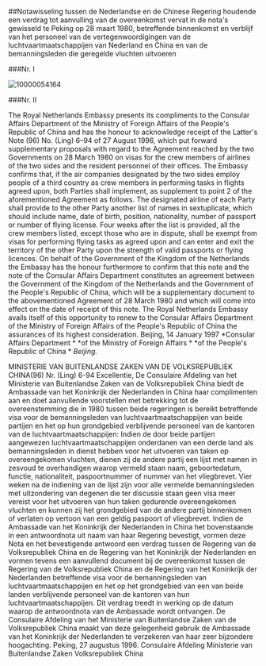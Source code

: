 <meta http-equiv='Content-Type' content='text/html; charset=utf-8' />

##Notawisseling tussen de Nederlandse en de Chinese Regering houdende een verdrag tot aanvulling van de overeenkomst vervat in de nota's gewisseld te Peking op 28 maart 1980, betreffende binnenkomst en verblijf van het personeel van de vertegenwoordigingen van de luchtvaartmaatschappijen van Nederland en China en van de bemanningsleden die geregelde vluchten uitvoeren

###Nr. I 

![10000054164](http://wetten.overheid.nl/Illustration/10000054164)

###Nr. II 

The Royal Netherlands Embassy presents its compliments to the Consular Affairs Department of the Ministry of Foreign Affairs of the People's Republic of China and has the honour to acknowledge receipt of the Latter's Note (96) No. (Ling) 6–94 of 27 August 1996, which put forward supplementary proposals with regard to the Agreement reached by the two Governments on 28 March 1980 on visas for the crew members of airlines of the two sides and the resident personnel of their offices. The Embassy confirms that, if the air companies designated by the two sides employ people of a third country as crew members in performing tasks in flights agreed upon, both Parties shall implement, as supplement to point 2 of the aforementioned Agreement as follows. The designated airline of each Party shall provide to the other Party another list of names in sextuplicate, which should include name, date of birth, position, nationality, number of passport or number of flying license. Four weeks after the list is provided, all the crew members listed, except those who are in dispute, shall be exempt from visas for performing flying tasks as agreed upon and can enter and exit the territory of the other Party upon the strength of valid passports or flying licences. On behalf of the Government of the Kingdom of the Netherlands the Embassy has the honour furthermore to confirm that this note and the note of the Consular Affairs Department constitutes an agreement between the Government of the Kingdom of the Netherlands and the Government of the People's Republic of China, which will be a supplementary document to the abovementioned Agreement of 28 March 1980 and which will come into effect on the date of receipt of this note. The Royal Netherlands Embassy avails itself of this opportunity to renew to the Consular Affairs Department of the Ministry of Foreign Affairs of the People's Republic of China the assurances of its highest consideration. Beijing, 14 January 1997   *Consular Affairs Department *   *of the Ministry of Foreign Affairs *   *of the People's Republic of China *   *Beijing.* 

MINISTERIE VAN BUITENLANDSE ZAKEN VAN DE VOLKSREPUBLIEK CHINA(96) Nr. (Ling) 6-94 Excellentie, De Consulaire Afdeling van het Ministerie van Buitenlandse Zaken van de Volksrepubliek China biedt de Ambassade van het Koninkrijk der Nederlanden in China haar complimenten aan en doet aanvullende voorstellen met betrekking tot de overeenstemming die in 1980 tussen beide regeringen is bereikt betreffende visa voor de bemanningsleden van luchtvaartmaatschappijen van beide partijen en het op hun grondgebied verblijvende personeel van de kantoren van de luchtvaartmaatschappijen: Indien de door beide partijen aangewezen luchtvaartmaatschappijen onderdanen van een derde land als bemanningsleden in dienst hebben voor het uitvoeren van taken op overeengekomen vluchten, dienen zij de andere partij een lijst met namen in zesvoud te overhandigen waarop vermeld staan naam, geboortedatum, functie, nationaliteit, paspoortnummer of nummer van het vliegbrevet. Vier weken na de indiening van de lijst zijn voor alle vermelde bemanningsleden met uitzondering van degenen die ter discussie staan geen visa meer vereist voor het uitvoeren van hun taken gedurende overeengekomen vluchten en kunnen zij het grondgebied van de andere partij binnenkomen of verlaten op vertoon van een geldig paspoort of vliegbrevet. Indien de Ambassade van het Koninkrijk der Nederlanden in China het bovenstaande in een antwoordnota uit naam van haar Regering bevestigt, vormen deze Nota en het bevestigende antwoord een verdrag tussen de Regering van de Volksrepubliek China en de Regering van het Koninkrijk der Nederlanden en vormen tevens een aanvullend document bij de overeenkomst tussen de Regering van de Volksrepubliek China en de Regering van het Koninkrijk der Nederlanden betreffende visa voor de bemanningsleden van luchtvaartmaatschappijen en het op het grondgebied van een van beide landen verblijvende personeel van de kantoren van hun luchtvaartmaatschappijen. Dit verdrag treedt in werking op de datum waarop de antwoordnota van de Ambassade wordt ontvangen. De Consulaire Afdeling van het Ministerie van Buitenlandse Zaken van de Volksrepubliek China maakt van deze gelegenheid gebruik de Ambassade van het Koninkrijk der Nederlanden te verzekeren van haar zeer bijzondere hoogachting. Peking, 27 augustus 1996. Consulaire Afdeling  Ministerie van Buitenlandse Zaken  Volksrepubliek China
